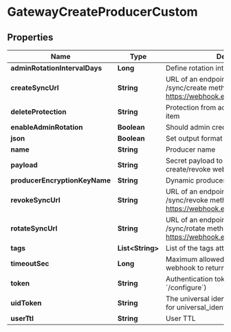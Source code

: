 

# GatewayCreateProducerCustom

## Properties

Name | Type | Description | Notes
------------ | ------------- | ------------- | -------------
**adminRotationIntervalDays** | **Long** | Define rotation interval in days |  [optional]
**createSyncUrl** | **String** | URL of an endpoint that implements /sync/create method, for example https://webhook.example.com/sync/create | 
**deleteProtection** | **String** | Protection from accidental deletion of this item |  [optional]
**enableAdminRotation** | **Boolean** | Should admin credentials be rotated |  [optional]
**json** | **Boolean** | Set output format to JSON |  [optional]
**name** | **String** | Producer name | 
**payload** | **String** | Secret payload to be sent with each create/revoke webhook request |  [optional]
**producerEncryptionKeyName** | **String** | Dynamic producer encryption key |  [optional]
**revokeSyncUrl** | **String** | URL of an endpoint that implements /sync/revoke method, for example https://webhook.example.com/sync/revoke | 
**rotateSyncUrl** | **String** | URL of an endpoint that implements /sync/rotate method, for example https://webhook.example.com/sync/rotate |  [optional]
**tags** | **List&lt;String&gt;** | List of the tags attached to this secret |  [optional]
**timeoutSec** | **Long** | Maximum allowed time in seconds for the webhook to return the results |  [optional]
**token** | **String** | Authentication token (see &#x60;/auth&#x60; and &#x60;/configure&#x60;) |  [optional]
**uidToken** | **String** | The universal identity token, Required only for universal_identity authentication |  [optional]
**userTtl** | **String** | User TTL |  [optional]



